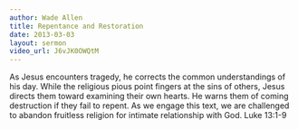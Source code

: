 ```yaml
--- 
author: Wade Allen 
title: Repentance and Restoration 
date: 2013-03-03 
layout: sermon
video_url: J6vJK0OWQtM
---
```


As Jesus encounters tragedy, he corrects the common understandings of his day. While the religious pious point fingers at the sins of others, Jesus directs them toward examining their own hearts. He warns them of coming destruction if they fail to repent. As we engage this text, we are challenged to abandon fruitless religion for intimate relationship with God. Luke 13:1-9